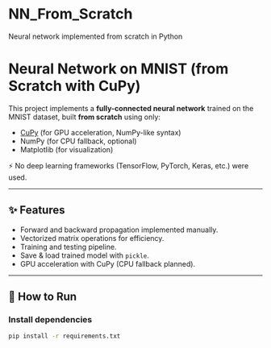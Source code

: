 # NN_From_Scratch
Neural network implemented from scratch in Python
# Neural Network on MNIST (from Scratch with CuPy)

This project implements a **fully-connected neural network** trained on the MNIST dataset, built **from scratch** using only:
- [CuPy](https://cupy.dev/) (for GPU acceleration, NumPy-like syntax)
- NumPy (for CPU fallback, optional)
- Matplotlib (for visualization)

⚡ No deep learning frameworks (TensorFlow, PyTorch, Keras, etc.) were used.

---

## ✨ Features
- Forward and backward propagation implemented manually.
- Vectorized matrix operations for efficiency.
- Training and testing pipeline.
- Save & load trained model with `pickle`.
- GPU acceleration with CuPy (CPU fallback planned).

---

## 🚀 How to Run

### Install dependencies
```bash
pip install -r requirements.txt
